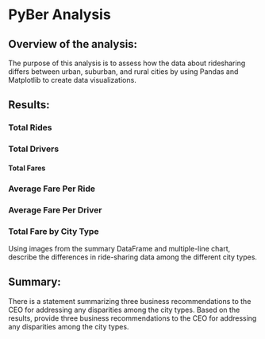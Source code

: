 # PyBer Analysis
## Overview of the analysis:
The purpose of this analysis is to assess how the data about ridesharing differs between urban, suburban, and rural cities by using Pandas and Matplotlib to create data visualizations.

## Results:

### Total Rides

### Total Drivers

#### Total Fares

### Average Fare Per Ride

### Average Fare Per Driver

### Total Fare by City Type

 Using images from the summary DataFrame and multiple-line chart, describe the differences in ride-sharing data among the different city types.

## Summary:

There is a statement summarizing three business recommendations to the CEO for addressing any disparities among the city types.
Based on the results, provide three business recommendations to the CEO for addressing any disparities among the city types.
